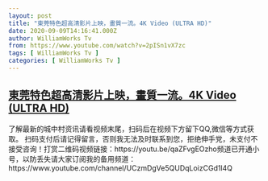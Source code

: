 ```yaml
---
layout: post
title: "東莞特色超高清影片上映，畫質一流。4K Video (ULTRA HD)"
date: 2020-09-09T14:16:41.000Z
author: WilliamWorks Tv
from: https://www.youtube.com/watch?v=2pISn1vX7zc
tags: [ WilliamWorks Tv ]
categories: [ WilliamWorks Tv ]
---
```

<!--1599661001000-->
[東莞特色超高清影片上映，畫質一流。4K Video (ULTRA HD)](https://www.youtube.com/watch?v=2pISn1vX7zc)
------

<div>
了解最新的城中村资讯请看视频末尾，扫码后在视频下方留下QQ,微信等方式获取。 扫码支付后请记得留言，否则我无法及时联系到您，拒绝伸手党，未支付不接受咨询！打赏二维码视频链接：https://youtu.be/qaZFvgEOzho频道已开通小号，以防丢失请大家订阅我的备用频道：https://www.youtube.com/channel/UCzmDgVe5QUDqLoizCGd1l4Q
</div>
